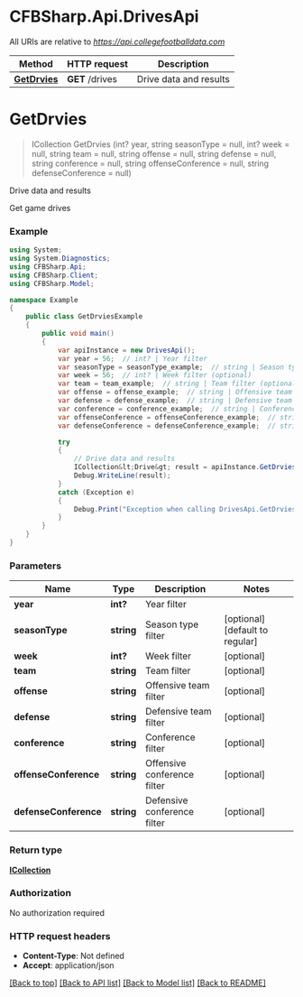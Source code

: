 # CFBSharp.Api.DrivesApi

All URIs are relative to *https://api.collegefootballdata.com*

Method | HTTP request | Description
------------- | ------------- | -------------
[**GetDrvies**](DrivesApi.md#getdrvies) | **GET** /drives | Drive data and results


<a name="getdrvies"></a>
# **GetDrvies**
> ICollection<Drive> GetDrvies (int? year, string seasonType = null, int? week = null, string team = null, string offense = null, string defense = null, string conference = null, string offenseConference = null, string defenseConference = null)

Drive data and results

Get game drives

### Example
```csharp
using System;
using System.Diagnostics;
using CFBSharp.Api;
using CFBSharp.Client;
using CFBSharp.Model;

namespace Example
{
    public class GetDrviesExample
    {
        public void main()
        {
            var apiInstance = new DrivesApi();
            var year = 56;  // int? | Year filter
            var seasonType = seasonType_example;  // string | Season type filter (optional)  (default to regular)
            var week = 56;  // int? | Week filter (optional) 
            var team = team_example;  // string | Team filter (optional) 
            var offense = offense_example;  // string | Offensive team filter (optional) 
            var defense = defense_example;  // string | Defensive team filter (optional) 
            var conference = conference_example;  // string | Conference filter (optional) 
            var offenseConference = offenseConference_example;  // string | Offensive conference filter (optional) 
            var defenseConference = defenseConference_example;  // string | Defensive conference filter (optional) 

            try
            {
                // Drive data and results
                ICollection&lt;Drive&gt; result = apiInstance.GetDrvies(year, seasonType, week, team, offense, defense, conference, offenseConference, defenseConference);
                Debug.WriteLine(result);
            }
            catch (Exception e)
            {
                Debug.Print("Exception when calling DrivesApi.GetDrvies: " + e.Message );
            }
        }
    }
}
```

### Parameters

Name | Type | Description  | Notes
------------- | ------------- | ------------- | -------------
 **year** | **int?**| Year filter | 
 **seasonType** | **string**| Season type filter | [optional] [default to regular]
 **week** | **int?**| Week filter | [optional] 
 **team** | **string**| Team filter | [optional] 
 **offense** | **string**| Offensive team filter | [optional] 
 **defense** | **string**| Defensive team filter | [optional] 
 **conference** | **string**| Conference filter | [optional] 
 **offenseConference** | **string**| Offensive conference filter | [optional] 
 **defenseConference** | **string**| Defensive conference filter | [optional] 

### Return type

[**ICollection<Drive>**](Drive.md)

### Authorization

No authorization required

### HTTP request headers

 - **Content-Type**: Not defined
 - **Accept**: application/json

[[Back to top]](#) [[Back to API list]](../README.md#documentation-for-api-endpoints) [[Back to Model list]](../README.md#documentation-for-models) [[Back to README]](../README.md)

